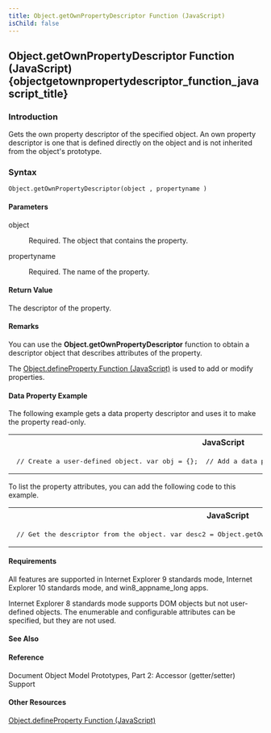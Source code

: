 ```yaml
---
title: Object.getOwnPropertyDescriptor Function (JavaScript)
isChild: false
---
```


## Object.getOwnPropertyDescriptor Function (JavaScript) {objectgetownpropertydescriptor_function_javascript_title}

### Introduction 

 Gets the own property descriptor of the specified object. An own property descriptor is one that is defined directly on the object and is not inherited from the object's prototype.

### Syntax 

```
Object.getOwnPropertyDescriptor(object , propertyname )
```

#### Parameters 

<div id="sectionSection0" class="section" name="collapseableSection" style="" expanded="true">
  <dl class="authored">
    <dt>
      <span class="parameter" sdata="paramReference" xmlns:util="util">object</span>
    </dt>
    <dd>
      <p xmlns:util="util">
        Required. The object that contains the property.
      </p>
    </dd>
    <dt>
      <span class="parameter" sdata="paramReference" xmlns:util="util">propertyname</span>
    </dt>
    <dd>
      <p xmlns:util="util">
        Required. The name of the property.
      </p>
    </dd>
  </dl>
</div>

#### Return Value 

<div id="returnValueSection" class="section" name="collapseableSection" style="">
  <p xmlns:util="util">
    The descriptor of the property.
  </p>
</div>

#### Remarks 

<div id="languageReferenceRemarksSection" class="section" name="collapseableSection" style="">
  <p xmlns:util="util">
    You can use the <b>Object.getOwnPropertyDescriptor</b> function to obtain a descriptor object that describes attributes of the property.
  </p>
  <p xmlns:util="util">
    The <span sdata="link"><a href="c5d05346-940a-40c2-b12a-e8b25abc8d46.htm">Object.defineProperty Function (JavaScript)</a></span> is used to add or modify properties.
  </p>
</div>

#### Data Property Example 

<div id="sectionSection1" class="section" name="collapseableSection" style="" expanded="true">
  <p xmlns:util="util">
    The following example gets a data property descriptor and uses it to make the property read-only.
  </p>
  <div class="code">
    <table width="100%" cellspacing="0" cellpadding="0">
      <tr>
        <th>
          JavaScript&nbsp;
        </th>
        <th>
          <span class="copyCode" onclick="CopyCode(this)" onkeypress="CopyCode_CheckKey(this, event)" onmouseover="ChangeCopyCodeIcon(this)" onmouseout="ChangeCopyCodeIcon(this)" tabindex=
          "0"><img class="copyCodeImage" name="ccImage" align="absmiddle" alt="Copy image" title="Copy image" src="../icons/copycode.gif" />Copy Code</span>
        </th>
      </tr>
      <tr>
        <td colspan="2">
          <pre>
 // Create a user-defined object. var obj = {};  // Add a data property. obj.newDataProperty = "abc";  // Get the property descriptor. var descriptor = Object.getOwnPropertyDescriptor(obj, "newDataProperty");  // Change a property attribute. descriptor.writable = false; Object.defineProperty(obj, "newDataProperty", descriptor); 
</pre>
        </td>
      </tr>
    </table>
  </div>
  <p xmlns:util="util">
    To list the property attributes, you can add the following code to this example.
  </p>
  <div class="code">
    <table width="100%" cellspacing="0" cellpadding="0">
      <tr>
        <th>
          JavaScript&nbsp;
        </th>
        <th>
          <span class="copyCode" onclick="CopyCode(this)" onkeypress="CopyCode_CheckKey(this, event)" onmouseover="ChangeCopyCodeIcon(this)" onmouseout="ChangeCopyCodeIcon(this)" tabindex=
          "0"><img class="copyCodeImage" name="ccImage" align="absmiddle" alt="Copy image" title="Copy image" src="../icons/copycode.gif" />Copy Code</span>
        </th>
      </tr>
      <tr>
        <td colspan="2">
          <pre>
 // Get the descriptor from the object. var desc2 = Object.getOwnPropertyDescriptor(obj, "newDataProperty");  // List the descriptor attributes. for (var prop in desc2) {     document.write(prop + ': ' + desc2[prop]);     document.write("&lt;br /&gt;"); }  // Output: // value: abc // writable: false // enumerable: true // configurable: true 
</pre>
        </td>
      </tr>
    </table>
  </div>
</div>

#### Requirements 

<div id="requirementsTitleSection" class="section" name="collapseableSection" style="">
  <p xmlns:util="util">
    All features are supported in Internet Explorer 9 standards mode, Internet Explorer 10 standards mode, and win8_appname_long apps.
  </p>
  <p xmlns:util="util">
    Internet Explorer 8 standards mode supports DOM objects but not user-defined objects. The <span sdata="langKeyword" value="enumerable"><span class="keyword">enumerable</span></span> and
    <span sdata="langKeyword" value="configurable"><span class="keyword">configurable</span></span> attributes can be specified, but they are not used.
  </p>
</div>

#### See Also 

<div id="seeAlsoSection" class="section" name="collapseableSection" style="">
  <h4 class="subHeading">
    Reference
  </h4>
  <div class="seeAlsoStyle">
    Document Object Model Prototypes, Part 2: Accessor (getter/setter) Support
  </div>
  <h4 class="subHeading">
    Other Resources
  </h4>
  <div class="seeAlsoStyle">
    <span sdata="link" xmlns:util="util"><a href="c5d05346-940a-40c2-b12a-e8b25abc8d46.htm">Object.defineProperty Function (JavaScript)</a></span>
  </div>
</div>

